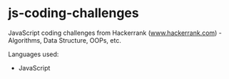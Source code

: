 # js-coding-challenges
JavaScript coding challenges from Hackerrank (www.hackerrank.com) - Algorithms, Data Structure, OOPs, etc.

Languages used:
- JavaScript

